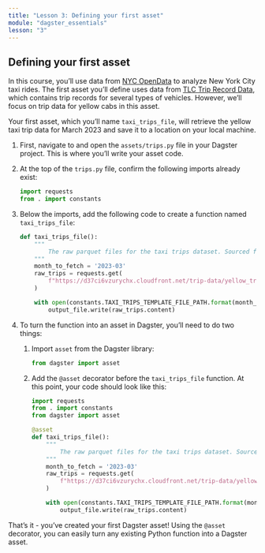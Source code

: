 ```yaml
---
title: "Lesson 3: Defining your first asset"
module: "dagster_essentials"
lesson: "3"
---
```


## Defining your first asset

In this course, you’ll use data from [NYC OpenData](https://opendata.cityofnewyork.us/) to analyze New York City taxi rides. The first asset you’ll define uses data from [TLC Trip Record Data](https://www.nyc.gov/site/tlc/about/tlc-trip-record-data.page), which contains trip records for several types of vehicles. However, we’ll focus on trip data for yellow cabs in this asset.

Your first asset, which you’ll name `taxi_trips_file`, will retrieve the yellow taxi trip data for March 2023 and save it to a location on your local machine.

1. First, navigate to and open the `assets/trips.py` file in your Dagster project. This is where you’ll write your asset code.
2. At the top of the `trips.py` file, confirm the following imports already exist:
    
    ```python
    import requests
    from . import constants
    ``` 
3. Below the imports, add the following code to create a function named `taxi_trips_file`:
    
    ```python
    def taxi_trips_file():
        """
            The raw parquet files for the taxi trips dataset. Sourced from the NYC Open Data portal.
        """
        month_to_fetch = '2023-03' 
        raw_trips = requests.get(
            f"https://d37ci6vzurychx.cloudfront.net/trip-data/yellow_tripdata_{month_to_fetch}.parquet"
        )
    
        with open(constants.TAXI_TRIPS_TEMPLATE_FILE_PATH.format(month_to_fetch), "wb") as output_file:
            output_file.write(raw_trips.content)
    ```
4. To turn the function into an asset in Dagster, you’ll need to do two things:
    1. Import `asset` from the Dagster library:
    
       ```python
       from dagster import asset
       ```
    
    2. Add the `@asset` decorator before the `taxi_trips_file` function. At this point, your code should look like this:
    
       ```python
       import requests
       from . import constants
       from dagster import asset
       
       @asset
       def taxi_trips_file():
           """
               The raw parquet files for the taxi trips dataset. Sourced from the NYC Open Data portal.
           """
           month_to_fetch = '2023-03' 
           raw_trips = requests.get(
               f"https://d37ci6vzurychx.cloudfront.net/trip-data/yellow_tripdata_{month_to_fetch}.parquet"
           )
       
           with open(constants.TAXI_TRIPS_TEMPLATE_FILE_PATH.format(month_to_fetch), "wb") as output_file:
               output_file.write(raw_trips.content)
       ```

That’s it - you’ve created your first Dagster asset! Using the `@asset` decorator, you can easily turn any existing Python function into a Dagster asset.